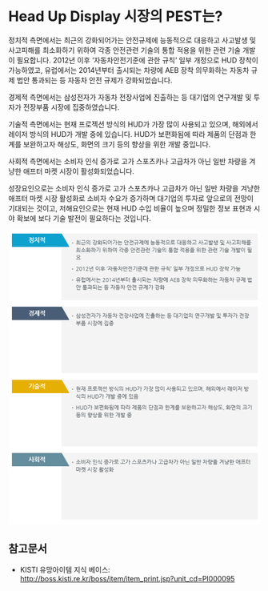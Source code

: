 # Head Up Display 시장의 PEST는?

정치적 측면에서는 최근의 강화되어가는 안전규제에 능동적으로 대응하고 사고발생 및 사고피해를 최소화하기 위하여 각종 안전관련 기술의 통합 적용을 위한 관련 기술 개발이 필요합니다. 
2012년 이후 ‘자동차안전기준에 관한 규칙’ 일부 개정으로 HUD 장착이 가능하였고, 유럽에서는 2014년부터 출시되는 차량에 AEB 장착 의무화하는 자동차 규제 법안 통과되는 등 자동차 안전 규제가 강화되었습니다. 

경제적 측면에서는 삼성전자가 자동차 전장사업에 진출하는 등 대기업의 연구개발 및 투자가 전장부품 시장에 집중하였습니다. 

기술적 측면에서는 현재 프로젝션 방식의 HUD가 가장 많이 사용되고 있으며, 해외에서 레이저 방식의 HUD가 개발 중에 있습니다. 
HUD가 보편화됨에 따라 제품의 단점과 한계를 보완하고자 해상도, 화면의 크기 등의 향상을 위한 개발 중입니다. 

사회적 측면에서는 소비자 인식 증가로 고가 스포츠카나 고급차가 아닌 일반 차량을 겨냥한 애프터 마켓 시장이 활성화되었습니다. 

성장요인으로는 소비자 인식 증가로 고가 스포츠카나 고급차가 아닌 일반 차량을 겨냥한 애프터 마켓 시장 활성화로 소비자 수요가 증가하며 대기업의 투자로 앞으로의 전망이 기대되는 것이고, 
저해요인으로는 현재 HUD 수입 비율이 높으며 정밀한 정보 표현과 시야 확보에 보다 기술 발전이 필요하다는 것입니다. 

![](./images/HeadUpDisplay_Q13_4_1.PNG)

## 참고문서
- KISTI 유망아이템 지식 베이스: http://boss.kisti.re.kr/boss/item/item_print.jsp?unit_cd=PI000095